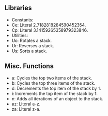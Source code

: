 ## Libraries

- Constants:
- Ce: Literal 2.7182818284590452354.
- Cp: Literal 3.14159265358979323846.
- Utilities:
- Uo: Rotates a stack.
- Ur: Reverses a stack.
- Us: Sorts a stack.

## Misc. Functions

- a: Cycles the top two items of the stack.
- b: Cycles the top three items of the stack.
- d: Decrements the top item of the stack by 1.
- i: Increments the top item of the stack by 1.
- n: Adds all iterations of an object to the stack.
- az: Literal a-z.
- za: Literal z-a.
